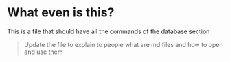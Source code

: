 # What even is this?
This is a file that should have all the commands of the database section

> Update the file to explain to people what are md files and how to open and use them
